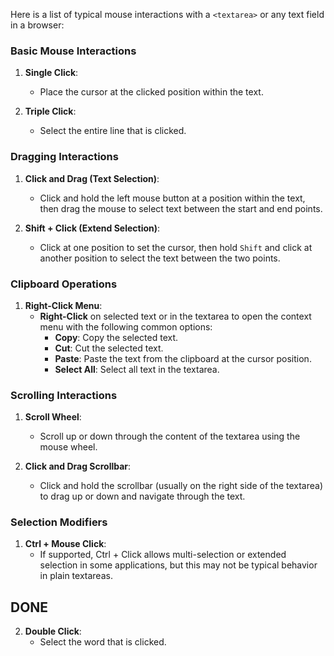 Here is a list of typical mouse interactions with a `<textarea>` or any text field in a browser:

### Basic Mouse Interactions

1. **Single Click**:
   - Place the cursor at the clicked position within the text.



3. **Triple Click**:
   - Select the entire line that is clicked.

### Dragging Interactions

1. **Click and Drag (Text Selection)**:
   - Click and hold the left mouse button at a position within the text, then drag the mouse to select text between the start and end points.

2. **Shift + Click (Extend Selection)**:
   - Click at one position to set the cursor, then hold `Shift` and click at another position to select the text between the two points.

### Clipboard Operations

1. **Right-Click Menu**:
   - **Right-Click** on selected text or in the textarea to open the context menu with the following common options:
     - **Copy**: Copy the selected text.
     - **Cut**: Cut the selected text.
     - **Paste**: Paste the text from the clipboard at the cursor position.
     - **Select All**: Select all text in the textarea.

### Scrolling Interactions

1. **Scroll Wheel**:
   - Scroll up or down through the content of the textarea using the mouse wheel.

2. **Click and Drag Scrollbar**:
   - Click and hold the scrollbar (usually on the right side of the textarea) to drag up or down and navigate through the text.

### Selection Modifiers

1. **Ctrl + Mouse Click**:
   - If supported, Ctrl + Click allows multi-selection or extended selection in some applications, but this may not be typical behavior in plain textareas.

## DONE

2. **Double Click**:
   - Select the word that is clicked.
   